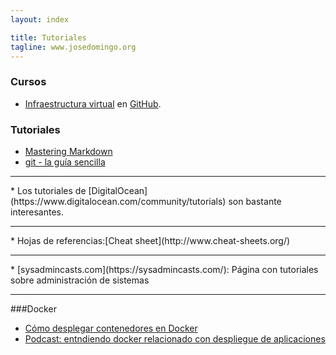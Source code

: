 ```yaml
---
layout: index

title: Tutoriales
tagline: www.josedomingo.org
---
```


### Cursos

* [Infraestructura virtual](http://jj.github.io/IV/	) en [GitHub](https://github.com/JJ/IV).

### Tutoriales

* [Mastering Markdown](https://guides.github.com/features/mastering-markdown/)
* [git - la guía sencilla](http://rogerdudler.github.io/git-guide/index.es.html)
<hr/>
* Los tutoriales de [DigitalOcean](https://www.digitalocean.com/community/tutorials) son bastante interesantes.
<hr/>
* Hojas de referencias:[Cheat sheet](http://www.cheat-sheets.org/)
<hr/>
* [sysadmincasts.com](https://sysadmincasts.com/): Página con tutoriales sobre administración de sistemas
<hr/>
###Docker

* [Cómo desplegar contenedores en Docker](https://platzi.com/blog/desplegar-contenedores-docker/)
* [Podcast: entndiendo docker relacionado con despliegue de aplicaciones](https://soundcloud.com/programania/programania-podcast-1)